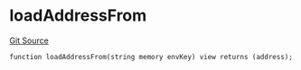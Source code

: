 # loadAddressFrom
[Git Source](https://github.com/metacontract/mc/blob/main/src/devkit/utils/ForgeHelper.sol)


```solidity
function loadAddressFrom(string memory envKey) view returns (address);
```

